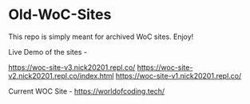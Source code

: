 # Old-WoC-Sites
This repo is simply meant for archived WoC sites. Enjoy!

Live Demo of the sites - 

https://woc-site-v3.nick20201.repl.co/
https://woc-site-v2.nick20201.repl.co/index.html
https://woc-site-v1.nick20201.repl.co/

Current WOC Site - 
https://worldofcoding.tech/
